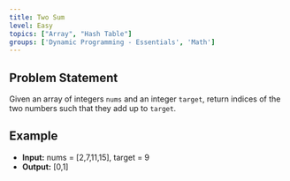 ```yaml
---
title: Two Sum
level: Easy
topics: ["Array", "Hash Table"]
groups: ['Dynamic Programming - Essentials', 'Math']
---
```


## Problem Statement

Given an array of integers `nums` and an integer `target`, return indices of the two numbers such that they add up to `target`.

## Example

- **Input:** nums = [2,7,11,15], target = 9
- **Output:** [0,1]